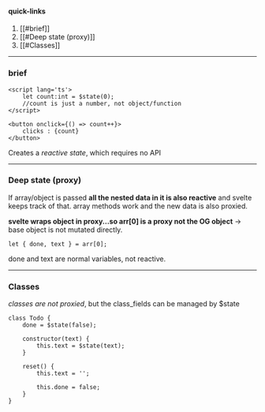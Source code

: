 
#### quick-links
1. [[#brief]]
2. [[#Deep state (proxy)]]
3. [[#Classes]]
***
### brief

```JS
<script lang='ts'>
	let count:int = $state(0);
	//count is just a number, not object/function
</script>

<button onclick={() => count++}>
	clicks : {count}
</button>
```
Creates a *reactive state*, which requires no API

***
### Deep state (proxy)

If array/object is passed **all the nested data in it is also reactive** and svelte keeps track of that. array methods work and the new data is also proxied.

**svelte wraps object in proxy...so arr[0] is a proxy not the OG object**
-> base object is not mutated directly.

```JS
let { done, text } = arr[0];
```
done and text are normal variables, not reactive.

***
### Classes

*classes are not proxied*, but the class_fields can be managed by $state
```JS
class Todo {
	done = $state(false);

	constructor(text) {
		this.text = $state(text);
	}

	reset() {
		this.text = '';

		this.done = false;
	}
}
```













